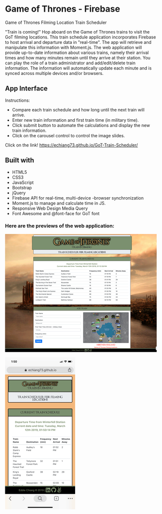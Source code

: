 # Game of Thrones - Firebase
Game of Thrones Filming Location Train Scheduler

"Train is coming!" Hop aboard on the Game of Thrones trains to visit the GoT filming locations. This train schedule application incorporates Firebase to host arrival and departure data in "real-time". The app will retrieve and manipulate this information with Moment.js. The web application will provide up-to-date information about various trains, namely their arrival times and how many minutes remain until they arrive at their station.  You can play the role of a train administrator and add/edit/delete train information.  The information will automatically update each minute and is synced across multiple devices and/or browsers.

## App Interface
Instructions:
* Compare each train schedule and how long until the next train will arrive.
* Enter new train information and first train time (in military time).
* Click submit button to automate the calculations and display the new train information.
* Click on the carousel control to control the image slides.

Click on the link!
https://echiang73.github.io/GoT-Train-Scheduler/

## Built with
* HTML5
* CSS3
* JavaScript
* Bootstrap
* jQuery
* Firebase API for real-time, multi-device -browser synchronization
* Moment.js to manage and calculate time in JS.
* Responsive Web Design Media Query
* Font Awesome and @font-face for GoT font

### Here are the previews of the web application:

![](assets/images/webpreview.gif "gif")

![](assets/images/mobilewebpreview.gif "gif")
